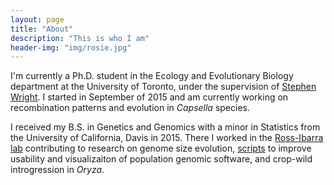 ```yaml
---
layout: page
title: "About"
description: "This is who I am"
header-img: "img/rosie.jpg"
---
```

I'm currently a Ph.D. student in the Ecology and Evolutionary Biology department at the University of Toronto, under the supervision of [Stephen Wright](wright.eeb.utoronto.ca).
I started in September of 2015 and am currently working on recombination patterns and evolution in *Capsella* species.  

I received my B.S. in Genetics and Genomics with a minor in Statistics from the University of California, Davis in 2015.
There I worked in the [Ross-Ibarra lab](www.rilab.org) contributing to research on genome size evolution, [scripts](https://github.com/arundurvasula/angsd-wrapper) to improve usability and visualizaiton of population genomic software, and crop-wild introgression in *Oryza*.

